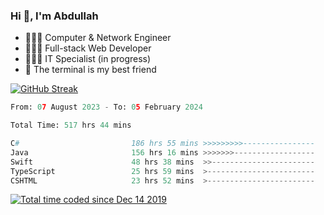 <h3>Hi 👋, I'm Abdullah</h3>

- 👷🏼‍♂️ Computer & Network Engineer
- 👨🏻‍💻 Full-stack Web Developer
- 👨🏻‍💻 IT Specialist (in progress)
- 🖤 The terminal is my best friend

[![GitHub Streak](https://streak-stats.demolab.com?user=al3bad&theme=transparent&date_format=j%20M%5B%20Y%5D)](https://git.io/streak-stats)

<!--START_SECTION:waka-->

```python
From: 07 August 2023 - To: 05 February 2024

Total Time: 517 hrs 44 mins

C#                         186 hrs 55 mins >>>>>>>>>----------------   35.84 %
Java                       156 hrs 16 mins >>>>>>>------------------   29.96 %
Swift                      48 hrs 38 mins  >>-----------------------   09.33 %
TypeScript                 25 hrs 59 mins  >------------------------   04.98 %
CSHTML                     23 hrs 52 mins  >------------------------   04.58 %
```

<!--END_SECTION:waka-->

<p>
  <a href="https://wakatime.com/@ce2a2aac-0d6b-4d65-b864-8a4bcaf12967"><img src="https://wakatime.com/badge/user/ce2a2aac-0d6b-4d65-b864-8a4bcaf12967.svg" alt="Total time coded since Dec 14 2019" /></a>
</p>
